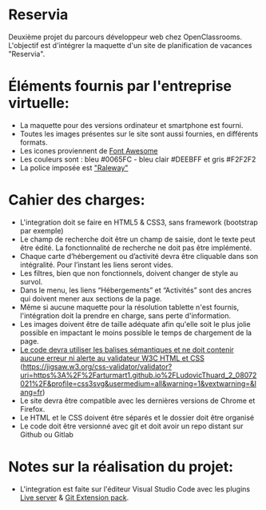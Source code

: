 # Reservia

Deuxième projet du parcours développeur web chez OpenClassrooms.
L'objectif est d'intégrer la maquette d'un site de planification de vacances "Reservia".

# Éléments fournis par l'entreprise virtuelle:

- La maquette pour des versions ordinateur et smartphone est fourni.
- Toutes les images présentes sur le site sont aussi fournies, en différents formats.
- Les icones proviennent de [Font Awesome](https://fontawesome.com/)
- Les couleurs sont : bleu #0065FC - bleu clair #DEEBFF et gris #F2F2F2
- La police imposée est ["Raleway"](https://fonts.google.com/specimen/Raleway)

# Cahier des charges:

- L'integration doit se faire en HTML5 & CSS3, sans framework (bootstrap par exemple)
- Le champ de recherche doit être un champ de saisie, dont le texte peut être édité. La fonctionnalité de recherche ne doit pas être implémenté.
- Chaque carte d’hébergement ou d’activité devra être cliquable dans son intégralité. Pour l’instant les liens seront vides.
- Les filtres, bien que non fonctionnels, doivent changer de style au survol.
- Dans le menu, les liens “Hébergements” et “Activités” sont des ancres qui doivent mener aux sections de la page.
- Même si aucune maquette pour la résolution tablette n'est fournis, l'intégration doit la prendre en charge, sans perte d'information.
- Les images doivent être de taille adéquate afin qu'elle soit le plus jolie possible en impactant le moins possible le temps de chargement de la page.
- [Le code devra utiliser les balises sémantiques et ne doit contenir aucune erreur ni alerte au validateur W3C HTML et CSS](https://validator.w3.org/nu/?doc=https%3A%2F%2Farturmart1.github.io%2FLudovicThuard_2_08072021%2F) (https://jigsaw.w3.org/css-validator/validator?uri=https%3A%2F%2Farturmart1.github.io%2FLudovicThuard_2_08072021%2F&profile=css3svg&usermedium=all&warning=1&vextwarning=&lang=fr)
- Le site devra être compatible avec les dernières versions de Chrome et Firefox.
- Le HTML et le CSS doivent être séparés et le dossier doit être organisé
- Le code doit être versionné avec git et doit avoir un repo distant sur Github ou Gitlab

# Notes sur la réalisation du projet:

- L'integration est faite sur l'éditeur Visual Studio Code avec les plugins [Live server](https://marketplace.visualstudio.com/items?itemName=ritwickdey.LiveServer) & [Git Extension pack](https://marketplace.visualstudio.com/items?itemName=donjayamanne.git-extension-pack).
